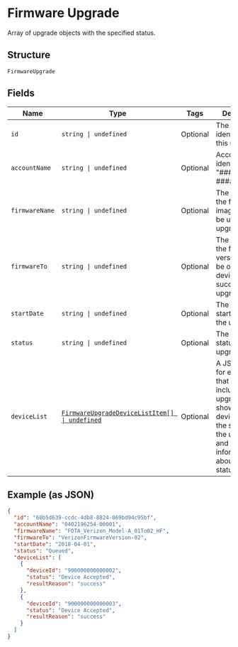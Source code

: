 
# Firmware Upgrade

Array of upgrade objects with the specified status.

## Structure

`FirmwareUpgrade`

## Fields

| Name | Type | Tags | Description |
|  --- | --- | --- | --- |
| `id` | `string \| undefined` | Optional | The unique identifier for this upgrade. |
| `accountName` | `string \| undefined` | Optional | Account identifier in "##########-#####". |
| `firmwareName` | `string \| undefined` | Optional | The name of the firmware image that will be used for the upgrade. |
| `firmwareTo` | `string \| undefined` | Optional | The name of the firmware version that will be on the devices after a successful upgrade. |
| `startDate` | `string \| undefined` | Optional | The intended start date for the upgrade. |
| `status` | `string \| undefined` | Optional | The current status of the upgrade. |
| `deviceList` | [`FirmwareUpgradeDeviceListItem[] \| undefined`](../../doc/models/firmware-upgrade-device-list-item.md) | Optional | A JSON object for each device that was included in the upgrade, showing the device IMEI, the status of the upgrade, and additional information about the status. |

## Example (as JSON)

```json
{
  "id": "60b5d639-ccdc-4db8-8824-069bd94c95bf",
  "accountName": "0402196254-00001",
  "firmwareName": "FOTA_Verizon_Model-A_01To02_HF",
  "firmwareTo": "VerizonFirmwareVersion-02",
  "startDate": "2018-04-01",
  "status": "Queued",
  "deviceList": [
    {
      "deviceId": "900000000000002",
      "status": "Device Accepted",
      "resultReason": "success"
    },
    {
      "deviceId": "900000000000003",
      "status": "Device Accepted",
      "resultReason": "success"
    }
  ]
}
```

